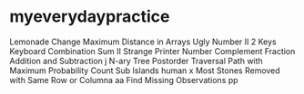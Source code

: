 # myeverydaypractice

Lemonade Change
 Maximum Distance in Arrays
Ugly Number II
 2 Keys Keyboard
Combination Sum II
Strange Printer
Number Complement
 Fraction Addition and Subtraction
 j
N-ary Tree Postorder Traversal
Path with Maximum Probability
Count Sub Islands
human x
Most Stones Removed with Same Row or Columna
aa
Find Missing Observations
pp
